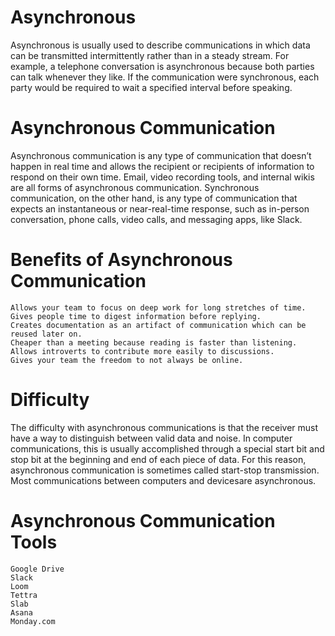 # Asynchronous
Asynchronous is usually used to describe communications in which data can be transmitted intermittently rather than in a steady stream. For example, a telephone conversation is asynchronous because both parties can talk whenever they like. If the communication were synchronous, each party would be required to wait a specified interval before speaking.
# Asynchronous Communication
Asynchronous communication is any type of communication that doesn’t happen in real time and allows the recipient or recipients of information to respond on their own time. Email, video recording tools, and internal wikis are all forms of asynchronous communication.
Synchronous communication, on the other hand, is any type of communication that expects an instantaneous or near-real-time response, such as in-person conversation, phone calls, video calls, and messaging apps, like Slack.

# Benefits of Asynchronous Communication
    Allows your team to focus on deep work for long stretches of time.
    Gives people time to digest information before replying.
    Creates documentation as an artifact of communication which can be reused later on.
    Cheaper than a meeting because reading is faster than listening.
    Allows introverts to contribute more easily to discussions.
    Gives your team the freedom to not always be online.


# Difficulty
The difficulty with asynchronous communications is that the receiver must have a way to distinguish between valid data and noise. In computer communications, this is usually accomplished through a special start bit and stop bit at the beginning and end of each piece of data. For this reason, asynchronous communication is sometimes called start-stop transmission.
Most communications between computers and devicesare asynchronous.

# Asynchronous Communication Tools

    Google Drive
    Slack
    Loom
    Tettra
    Slab
    Asana
    Monday.com

